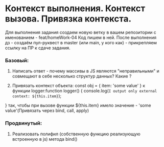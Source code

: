 # Контекст выполнения. Контекст вызова. Привязка контекста.
Для выполнения задания создаем новую ветку в вашем репозитории с именованием - feat/homeWork-04
Код пишем в ней. После выполнения дз - создаём пул-руквест в master (или main, у кого как) - прикрепляем ссылку на ПР к сдаче задания.
### Базовый:
1. Написать ответ - почему массивы в JS являются "неправильными" и совмещают в себе несколько структур данных? Какие ?

2. Привязать контекст объекта:
const obj = { item: 'some value' }
к функции logger:function logger() {
  console.log(`I output only external context: ${this.item}`);

}
так, чтобы при вызове функции ${this.item} имело значение - 'some value'(Привязать через bind, call, apply)


### Продвинутый:
1. Реализовать полифил (собственную функцию реализующую встроенную в js) метода bind()